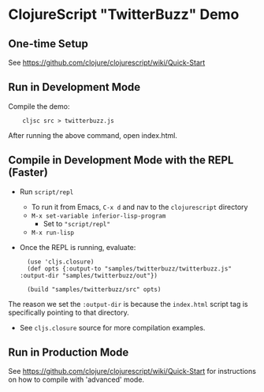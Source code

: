 # ClojureScript "TwitterBuzz" Demo

## One-time Setup

See https://github.com/clojure/clojurescript/wiki/Quick-Start

## Run in Development Mode

Compile the demo:

        cljsc src > twitterbuzz.js

After running the above command, open index.html.

## Compile in Development Mode with the REPL (Faster)

* Run `script/repl`
  * To run it from Emacs, `C-x d` and nav to the `clojurescript` directory
  * `M-x set-variable inferior-lisp-program`
    * Set to `"script/repl"`
  * `M-x run-lisp`

* Once the REPL is running, evaluate:

        (use 'cljs.closure)
        (def opts {:output-to "samples/twitterbuzz/twitterbuzz.js" :output-dir "samples/twitterbuzz/out"})

        (build "samples/twitterbuzz/src" opts)

The reason we set the `:output-dir` is because the `index.html` script tag is specifically pointing to that directory.

* See `cljs.closure` source for more compilation examples.

## Run in Production Mode

See https://github.com/clojure/clojurescript/wiki/Quick-Start for instructions on how to compile with 'advanced' mode.
